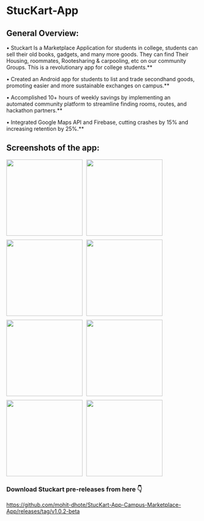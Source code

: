 # StucKart-App
## General Overview: 

• Stuckart Is a Marketplace Application for students in college, students can sell their old books, gadgets, and many more goods. They can find Their Housing, roommates, Rootesharing &amp; carpooling, etc on our community Groups. This is a revolutionary app for college students.**

• Created an Android app for students to list and trade secondhand goods, promoting easier and more sustainable
exchanges on campus.**

• Accomplished 10+ hours of weekly savings by implementing an automated community platform to streamline
finding rooms, routes, and hackathon partners.**

• Integrated Google Maps API and Firebase, cutting crashes by 15% and increasing retention by 25%.**

## Screenshots of the app:

<div style="display: flex; flex-wrap: wrap; gap: 10px;">
  <img src="https://github.com/mohit-dhote/StucKart-App/assets/89855871/dafe6e46-b440-4344-9789-ecb774495a6a" width="200"/>
  
  <img src="https://github.com/mohit-dhote/StucKart-App/assets/89855871/dad3e4a4-17a3-487e-9896-437722c75337" width="200"/>
  
  <img src="https://github.com/mohit-dhote/StucKart-App/assets/89855871/e8738c58-bc06-42d6-a30e-d674dce95a36" width="200"/>
  
  <img src="https://github.com/mohit-dhote/StucKart-App/assets/89855871/5017be4a-e63e-44ef-894f-1795468bb287" width="200"/>
  
  <img src="https://github.com/mohit-dhote/StucKart-App/assets/89855871/dac68129-b220-40ee-9aa9-2a91a6a81fdc" width="200"/>
  
  <img src="https://github.com/mohit-dhote/StucKart-App/assets/89855871/c044cffd-6c6e-4705-ace0-c29797115eec" width="200"/>
  
  <img src="https://github.com/mohit-dhote/StucKart-App/assets/89855871/4e572a2c-36db-4eba-beac-239b4df70bb0" width="200"/>
  
  <img src="https://github.com/mohit-dhote/StucKart-App/assets/89855871/bf04e045-fe46-4e0e-a8ec-bfbb79d56ccf" width="200"/>
</div>

### Download Stuckart pre-releases from here 👇

https://github.com/mohit-dhote/StucKart-App-Campus-Marketplace-App/releases/tag/v1.0.2-beta







